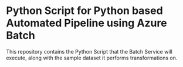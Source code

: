 # Python Script for Python based Automated Pipeline using Azure Batch

This repository contains the Python Script that the Batch Service will execute, along with the sample dataset it performs transformations on. 
